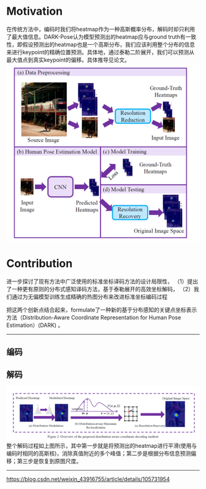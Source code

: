 # Motivation
在传统方法中，编码时我们将heatmap作为一种高斯概率分布，解码时却只利用了最大值信息。DARK-Pose认为模型预测出的heatmap应与ground truth有一致性，即假设预测出的heatmap也是一个高斯分布，我们应该利用整个分布的信息来进行keypoint的精确位置预测。具体地，通过泰勒二阶展开，我们可以预测从最大值点到真实keypoint的偏移。具体推导见论文。
![](../Data/darkpose2.png)

# Contribution

进一步探讨了现有方法中广泛使用的标准坐标译码方法的设计局限性，
（1）提出了一种更有原则的分布式感知译码方法，基于泰勒展开的高效坐标解码，
（2）我们通过为无偏模型训练生成精确的热图分布来改进标准坐标编码过程

把这两个创新点结合起来，formulate了一种新的基于分布感知的关键点坐标表示方法（Distribution-Aware Coordinate Representation for Human Pose Estimation）(DARK) 。


---




## 编码
## 解码

![](../Data/darkpose1.png)
整个解码过程如上图所示，其中第一步就是将预测出的heatmap进行平滑(使用与编码时相同的高斯核)，消除真值附近的多个峰值；第二步是根据分布信息预测偏移；第三步是恢复到原图尺度。


---
https://blog.csdn.net/weixin_43916755/article/details/105731954